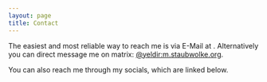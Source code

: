 ```yaml
---
layout: page
title: Contact
---
```


The easiest and most reliable way to reach me is via E-Mail at <span id="j8901fui4"></span>. Alternatively you can direct message me on matrix: <a href="https://matrix.to/#/@yeldir:m.staubwolke.org" target="_blank" rel="noopener">@yeldir:m.staubwolke.org</a>.

You can also reach me through my socials, which are linked below.
